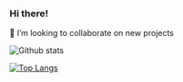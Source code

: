 ### Hi there!

👯 I’m looking to collaborate on new projects
<!--
**GaDayas/GaDayas** is a ✨ _special_ ✨ repository because its `README.md` (this file) appears on your GitHub profile.

Here are some ideas to get you started:

- 🔭 I’m currently working on ...
- 🌱 I’m currently learning ...

- 🤔 I’m looking for help with ...
- 💬 Ask me about ...
- 📫 How to reach me: ...
- 😄 Pronouns: ...
- ⚡ Fun fact: ...
-->

![Github stats](https://github-readme-stats.vercel.app/api?username=G3Dx5&show_icons=true)

[![Top Langs](https://github-readme-stats.vercel.app/api/top-langs/?username=G3Dx5&layout=compact)](https://github.com/G3Dx5/github-readme-stats)
